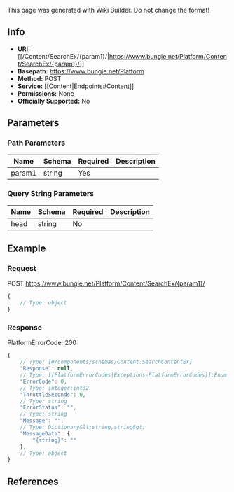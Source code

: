<span class="wiki-builder">This page was generated with Wiki Builder. Do not change the format!</span>

## Info


* **URI:** [[/Content/SearchEx/{param1}/|https://www.bungie.net/Platform/Content/SearchEx/{param1}/]]
* **Basepath:** https://www.bungie.net/Platform
* **Method:** POST
* **Service:** [[Content|Endpoints#Content]]
* **Permissions:** None
* **Officially Supported:** No

## Parameters
### Path Parameters
Name | Schema | Required | Description
---- | ------ | -------- | -----------
param1 | string | Yes | 

### Query String Parameters
Name | Schema | Required | Description
---- | ------ | -------- | -----------
head | string | No | 

## Example
### Request
POST https://www.bungie.net/Platform/Content/SearchEx/{param1}/
```javascript
{
    // Type: object
}

```

### Response
PlatformErrorCode: 200
```javascript
{
    // Type: [#/components/schemas/Content.SearchContentEx]
    "Response": null,
    // Type: [[PlatformErrorCodes|Exceptions-PlatformErrorCodes]]:Enum
    "ErrorCode": 0,
    // Type: integer:int32
    "ThrottleSeconds": 0,
    // Type: string
    "ErrorStatus": "",
    // Type: string
    "Message": "",
    // Type: Dictionary&lt;string,string&gt;
    "MessageData": {
        "{string}": ""
    },
    // Type: object
}

```

## References
